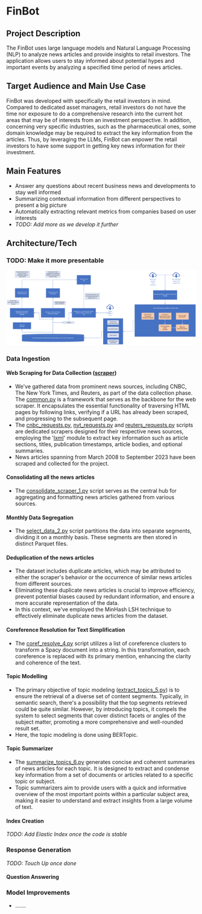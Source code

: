 # FinBot

## Project Description
The FinBot uses large language models and Natural Language Processing (NLP) to analyze news articles and provide insights to retail investors. The application allows users to stay informed about potential hypes and important events by analyzing a specified time period of news articles.

## Target Audience and Main Use Case
FinBot was developed with specifically the retail investors in mind. Compared to dedicated asset managers, retail 
investors do not have the time nor exposure to do a comprehensive research into the current hot areas that may be of 
interests from an investment perspective. In addition, concerning very specific industries, such as the pharmaceutical 
ones, some domain knowledge may be required to extract the key information from the articles. Thus, by leveraging the LLMs,
FinBot can enpower the retail investors to have some support in getting key news information for their investment.

## Main Features
- Answer any questions about recent business news and developments to stay well informed
- Summarizing contextual information from different perspectives to present a big picture
- Automatically extracting relevant metrics from companies based on user interests
- *TODO: Add more as we develop it further*

## Architecture/Tech

### TODO: Make it more presentable

![Architecture](images/Subsystems.png)

### Data Ingestion

#### Web Scraping for Data Collection ([scraper](scraper))
- We've gathered data from prominent news sources, including CNBC, The New York Times, and Reuters, as part of the data collection phase. The [common.py](scraper/common.py) is a framework that serves as the backbone for the web scraper. It encapsulates the essential functionality of traversing HTML pages by following links, verifying if a URL has already been scraped, and progressing to the subsequent page.
- The [cnbc_requests.py](scraper/cnbc_requests.py), [nyt_requests.py](scraper/nyt_requests.py) and [reuters_requests.py](scraper/reuters_requests.py) scripts are dedicated scrapers designed for their respective news sources, employing the '[lxml](https://lxml.de/)' module to extract key information such as article sections, titles, publication timestamps, article bodies, and optional summaries.
- News articles spanning from March 2008 to September 2023 have been scraped and collected for the project.

#### Consolidating all the news articles
- The [consolidate_scraper_1.py](pipeline/consolidate_scraper_1.py) script serves as the central hub for aggregating and formatting news articles gathered from various sources.

#### Monthly Data Segregation
- The [select_data_2.py](pipeline/select_data_2.py) script partitions the data into separate segments, dividing it on a monthly basis. These segments are then stored in distinct Parquet files.

#### Deduplication of the news articles
- The dataset includes duplicate articles, which may be attributed to either the scraper's behavior or the occurrence of similar news articles from different sources.
-  Eliminating these duplicate news articles is crucial to improve efficiency, prevent potential biases caused by redundant information, and ensure a more accurate representation of the data.
-  In this context, we've employed the MinHash LSH technique to effectively eliminate duplicate news articles from the dataset.

#### Coreference Resolution for Text Simplification
- The [coref_resolve_4.py](pipeline/coref_resolve_4.py) script utilizes a list of coreference clusters to transform a Spacy document into a string. In this transformation, each coreference is replaced with its primary mention, enhancing the clarity and coherence of the text.

#### Topic Modelling
- The primary objective of topic modeling ([extract_topics_5.py](pipeline/extract_topics_5.py)) is to ensure the retrieval of a diverse set of content segments. Typically, in semantic search, there's a possibility that the top segments retrieved could be quite similar. However, by introducing topics, it compels the system to select segments that cover distinct facets or angles of the subject matter, promoting a more comprehensive and well-rounded result set.
- Here, the topic modeling is done using BERTopic.

#### Topic Summarizer
- The [summarize_topics_6.py](pipeline/summarize_topics_6.py) generates concise and coherent summaries of news articles for each topic. It is designed to extract and condense key information from a set of documents or articles related to a specific topic or subject.
- Topic summarizers aim to provide users with a quick and informative overview of the most important points within a particular subject area, making it easier to understand and extract insights from a large volume of text. 

#### Index Creation
*TODO: Add Elastic Index once the code is stable*

### Response Generation

*TODO: Touch Up once done*

#### Question Answering

### Model Improvements
- ....... 

